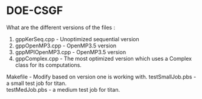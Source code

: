 # DOE-CSGF

What are the different versions of the files : 
1) gppKerSeq.cpp - Unoptimized sequential version
2) gppOpenMP3.cpp - OpenMP3.5 version
3) gppMPIOpenMP3.cpp - OpenMP3.5 version
4) gppComplex.cpp - The most optimized version which uses a Complex class for its computations.

Makefile - Modify based on version one is working with.
testSmallJob.pbs - a small test job for titan.  
testMedJob.pbs - a medium test job for titan.  
